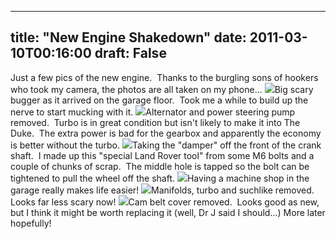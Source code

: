 
---
title: "New Engine Shakedown"
date: 2011-03-10T00:16:00
draft: False
---


Just a few pics of the new engine.  Thanks to the burgling sons of hookers who took my camera, the photos are all taken on my phone...
<a href="https://lh5.googleusercontent.com/-28xJrioJxi8/TXgRmDooRCI/AAAAAAAACPs/lYO5ppDR9zs/s1600/WP_000002.jpg"><img src="https://lh5.googleusercontent.com/-28xJrioJxi8/TXgRmDooRCI/AAAAAAAACPs/lYO5ppDR9zs/s320/WP_000002.jpg"/></a>Big scary bugger as it arrived on the garage floor.  Took me a while to build up the nerve to start mucking with it.
<a href="https://lh6.googleusercontent.com/-XaFQRjeIer0/TXgRnGPBTvI/AAAAAAAACPw/ZvoMEjL93aU/s1600/WP_000009.jpg"><img src="https://lh6.googleusercontent.com/-XaFQRjeIer0/TXgRnGPBTvI/AAAAAAAACPw/ZvoMEjL93aU/s320/WP_000009.jpg"/></a>Alternator and power steering pump removed.  Turbo is in great condition but isn't likely to make it into The Duke.  The extra power is bad for the gearbox and apparently the economy is better without the turbo.
<a href="https://lh3.googleusercontent.com/-hN1OVNiUPbQ/TXgRn-J7uYI/AAAAAAAACP0/pywFbrv_B4w/s1600/WP_000018.jpg"><img src="https://lh3.googleusercontent.com/-hN1OVNiUPbQ/TXgRn-J7uYI/AAAAAAAACP0/pywFbrv_B4w/s320/WP_000018.jpg"/></a>Taking the "damper" off the front of the crank shaft.  I made up this "special Land Rover tool" from some M6 bolts and a couple of chunks of scrap.  The middle hole is tapped so the bolt can be tightened to pull the wheel off the shaft.
<a href="https://lh5.googleusercontent.com/-T2WyUtyi_gc/TXgRoqcedfI/AAAAAAAACP4/n6q9YWomOUE/s1600/WP_000020.jpg"><img src="https://lh5.googleusercontent.com/-T2WyUtyi_gc/TXgRoqcedfI/AAAAAAAACP4/n6q9YWomOUE/s320/WP_000020.jpg"/></a>Having a machine shop in the garage really makes life easier!
<a href="https://lh3.googleusercontent.com/-nxmJabcTwMU/TXgRp_7rqwI/AAAAAAAACP8/movpikUiC4k/s1600/WP_000023.jpg"><img src="https://lh3.googleusercontent.com/-nxmJabcTwMU/TXgRp_7rqwI/AAAAAAAACP8/movpikUiC4k/s320/WP_000023.jpg"/></a>Manifolds, turbo and suchlike removed.  Looks far less scary now!
<a href="https://lh5.googleusercontent.com/-QOJD-zu8j5Q/TXgRrKVc59I/AAAAAAAACQA/JBzGO9yGUfQ/s1600/WP_000025.jpg"><img src="https://lh5.googleusercontent.com/-QOJD-zu8j5Q/TXgRrKVc59I/AAAAAAAACQA/JBzGO9yGUfQ/s320/WP_000025.jpg"/></a>﻿Cam belt cover removed.  Looks good as new, but I think it might be worth replacing it (well, Dr J said I should...)
More later hopefully!